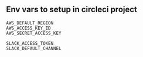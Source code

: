 ## Env vars to setup in circleci project
```
AWS_DEFAULT_REGION
AWS_ACCESS_KEY_ID
AWS_SECRET_ACCESS_KEY

SLACK_ACCESS_TOKEN
SLACK_DEFAULT_CHANNEL
```
